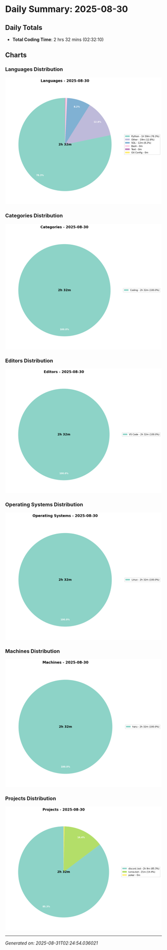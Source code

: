# Daily Summary: 2025-08-30

## Daily Totals
- **Total Coding Time**: 2 hrs 32 mins (02:32:10)

## Charts

### Languages Distribution
![Languages](/charts/languages_-_2025-08-30.png)

### Categories Distribution
![Categories](/charts/categories_-_2025-08-30.png)

### Editors Distribution
![Editors](/charts/editors_-_2025-08-30.png)

### Operating Systems Distribution
![Operating Systems](/charts/operating_systems_-_2025-08-30.png)

### Machines Distribution
![Machines](/charts/machines_-_2025-08-30.png)

### Projects Distribution
![Projects](/charts/projects_-_2025-08-30.png)

---
*Generated on: 2025-08-31T02:24:54.036021*
